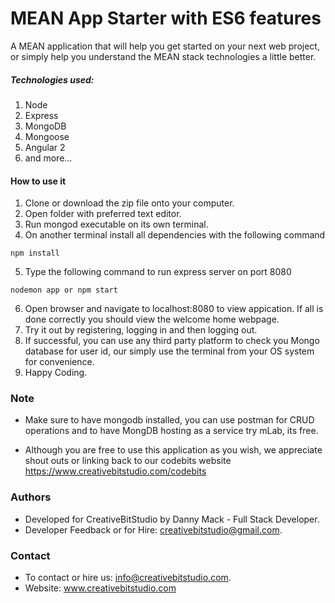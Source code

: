 # MEAN App Starter with ES6 features

A MEAN application that will help you get started on your next web project, or simply help you understand the MEAN stack technologies a little better.

##### Technologies used:

1. Node
2. Express
3. MongoDB
4. Mongoose
5. Angular 2
6. and more...

#### How to use it

1. Clone or download the zip file onto your computer.
2. Open folder with preferred text editor.
3. Run mongod executable on its own terminal. 
4. On another terminal install all dependencies with the following command
```
npm install 
```
5. Type the following command to run express server on port 8080
```
nodemon app or npm start
```
6. Open browser and navigate to localhost:8080 to view appication. If all is done correctly you should view the welcome home webpage.
7. Try it out by registering, logging in and then logging out.
8. If successful, you can use any third party platform to check you Mongo database for user id, our simply use the terminal from your OS system for convenience. 
8. Happy Coding.

### Note

* Make sure to have mongodb installed, you can use postman for CRUD operations and to have MongDB hosting as a service try mLab, its free.  

* Although you are free to use this application as you wish, we appreciate shout outs or linking back to our codebits website  https://www.creativebitstudio.com/codebits

### Authors

* Developed for CreativeBitStudio by Danny Mack - Full Stack Developer.
* Developer Feedback or for Hire: creativebitstudio@gmail.com.

### Contact

* To contact or hire us: info@creativebitstudio.com.
* Website: www.creativebitstudio.com
